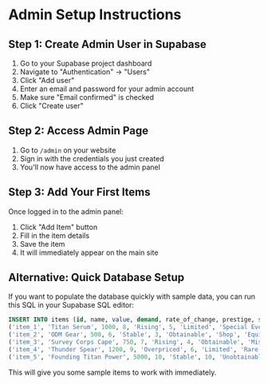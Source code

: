 # Admin Setup Instructions

## Step 1: Create Admin User in Supabase

1. Go to your Supabase project dashboard
2. Navigate to "Authentication" → "Users"
3. Click "Add user" 
4. Enter an email and password for your admin account
5. Make sure "Email confirmed" is checked
6. Click "Create user"

## Step 2: Access Admin Page

1. Go to `/admin` on your website
2. Sign in with the credentials you just created
3. You'll now have access to the admin panel

## Step 3: Add Your First Items

Once logged in to the admin panel:
1. Click "Add Item" button
2. Fill in the item details
3. Save the item
4. It will immediately appear on the main site

## Alternative: Quick Database Setup

If you want to populate the database quickly with sample data, you can run this SQL in your Supabase SQL editor:

```sql
INSERT INTO items (id, name, value, demand, rate_of_change, prestige, status, obtained_from, category, emoji) VALUES
('item_1', 'Titan Serum', 1000, 8, 'Rising', 5, 'Limited', 'Special Events', 'Consumables', '💉'),
('item_2', 'ODM Gear', 500, 6, 'Stable', 3, 'Obtainable', 'Shop', 'Equipment', '⚙️'),
('item_3', 'Survey Corps Cape', 750, 7, 'Rising', 4, 'Obtainable', 'Missions', 'Clothing', '🧥'),
('item_4', 'Thunder Spear', 1200, 9, 'Overpriced', 6, 'Limited', 'Rare Drops', 'Weapons', '⚡'),
('item_5', 'Founding Titan Power', 5000, 10, 'Stable', 10, 'Unobtainable', 'Legacy Item', 'Powers', '👑');
```

This will give you some sample items to work with immediately.